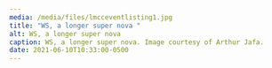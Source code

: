```yaml
---
media: /media/files/lmcceventlisting1.jpg
title: "WS, a longer super nova "
alt: WS, a longer super nova
caption: WS, a longer super nova. Image courtesy of Arthur Jafa.
date: 2021-06-10T10:33:00-0500
---
```

